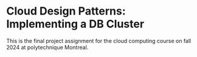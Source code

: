 # Cloud Design Patterns: Implementing a DB Cluster
This is the final project assignment for the cloud computing course on fall 2024 at polytechnique Montreal.
